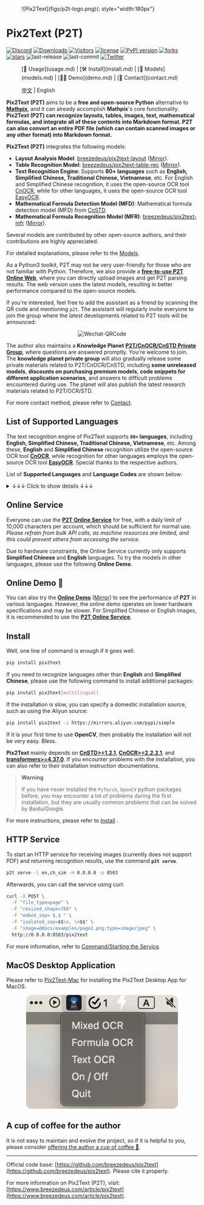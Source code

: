 <figure markdown>
![Pix2Text](figs/p2t-logo.png){: style="width:180px"}
</figure>

# Pix2Text (P2T)
[![Discord](https://img.shields.io/discord/1200765964434821260?label=Discord)](https://discord.gg/GgD87WM8Tf)
[![Downloads](https://static.pepy.tech/personalized-badge/pix2text?period=total&units=international_system&left_color=grey&right_color=orange&left_text=Downloads)](https://pepy.tech/project/pix2text)
[![Visitors](https://api.visitorbadge.io/api/visitors?path=https%3A%2F%2Fpix2text.readthedocs.io%2Fzh%2Flatest%2F&label=Visitors&countColor=%23f5c791&style=flat&labelStyle=none)](https://visitorbadge.io/status?path=https%3A%2F%2Fpix2text.readthedocs.io%2Fzh%2Flatest%2F)
[![license](https://img.shields.io/github/license/breezedeus/pix2text)](./LICENSE)
[![PyPI version](https://badge.fury.io/py/pix2text.svg)](https://badge.fury.io/py/pix2text)
[![forks](https://img.shields.io/github/forks/breezedeus/pix2text)](https://github.com/breezedeus/pix2text)
[![stars](https://img.shields.io/github/stars/breezedeus/pix2text)](https://github.com/breezedeus/pix2text)
![last-release](https://img.shields.io/github/release-date/breezedeus/pix2text)
![last-commit](https://img.shields.io/github/last-commit/breezedeus/pix2text)
[![Twitter](https://img.shields.io/twitter/url?url=https%3A%2F%2Ftwitter.com%2Fbreezedeus)](https://twitter.com/breezedeus)

<figure markdown>
[📖 Usage](usage.md) |
[🛠️ Install](install.md) |
[🧳 Models](models.md) |
[🛀🏻 Demo](demo.md) |
[💬 Contact](contact.md)

[中文](index.md) | English
</figure>

**Pix2Text (P2T)** aims to be a **free and open-source Python** alternative to **[Mathpix](https://mathpix.com/)**, and it can already accomplish **Mathpix**'s core functionality. **Pix2Text (P2T) can recognize layouts, tables, images, text, mathematical formulas, and integrate all of these contents into Markdown format. P2T can also convert an entire PDF file (which can contain scanned images or any other format) into Markdown format.**

**Pix2Text (P2T)** integrates the following models:

- **Layout Analysis Model**: [breezedeus/pix2text-layout](https://huggingface.co/breezedeus/pix2text-layout) ([Mirror](https://hf-mirror.com/breezedeus/pix2text-layout)).
- **Table Recognition Model**: [breezedeus/pix2text-table-rec](https://huggingface.co/breezedeus/pix2text-table-rec) ([Mirror](https://hf-mirror.com/breezedeus/pix2text-table-rec)).
- **Text Recognition Engine**: Supports **80+ languages** such as **English, Simplified Chinese, Traditional Chinese, Vietnamese**, etc. For English and Simplified Chinese recognition, it uses the open-source OCR tool [CnOCR](https://github.com/breezedeus/cnocr), while for other languages, it uses the open-source OCR tool [EasyOCR](https://github.com/JaidedAI/EasyOCR).
- **Mathematical Formula Detection Model (MFD)**: Mathematical formula detection model (MFD) from [CnSTD](https://github.com/breezedeus/cnstd).
- **Mathematical Formula Recognition Model (MFR)**: [breezedeus/pix2text-mfr](https://huggingface.co/breezedeus/pix2text-mfr) ([Mirror](https://hf-mirror.com/breezedeus/pix2text-mfr)).

Several models are contributed by other open-source authors, and their contributions are highly appreciated. 

For detailed explanations, please refer to the [Models](models.md).

As a Python3 toolkit, P2T may not be very user-friendly for those who are not familiar with Python. Therefore, we also provide a **[free-to-use P2T Online Web](https://p2t.breezedeus.com)**, where you can directly upload images and get P2T parsing results. The web version uses the latest models, resulting in better performance compared to the open-source models.

If you're interested, feel free to add the assistant as a friend by scanning the QR code and mentioning `p2t`. The assistant will regularly invite everyone to join the group where the latest developments related to P2T tools will be announced:

<div align="center">
  <img src="https://pix2text.readthedocs.io/zh/latest/figs/wx-qr-code.JPG" alt="Wechat-QRCode" width="300px"/>
</div>

The author also maintains a **Knowledge Planet** [**P2T/CnOCR/CnSTD Private Group**](https://t.zsxq.com/FEYZRJQ), where questions are answered promptly. You're welcome to join. The **knowledge planet private group** will also gradually release some private materials related to P2T/CnOCR/CnSTD, including **some unreleased models**, **discounts on purchasing premium models**, **code snippets for different application scenarios**, and answers to difficult problems encountered during use. The planet will also publish the latest research materials related to P2T/OCR/STD.

For more contact method, please refer to [Contact](contact.md).


## List of Supported Languages

The text recognition engine of Pix2Text supports **`80+` languages**, including **English, Simplified Chinese, Traditional Chinese, Vietnamese**, etc. Among these, **English** and **Simplified Chinese** recognition utilize the open-source OCR tool **[CnOCR](https://github.com/breezedeus/cnocr)**, while recognition for other languages employs the open-source OCR tool **[EasyOCR](https://github.com/JaidedAI/EasyOCR)**. Special thanks to the respective authors.

List of **Supported Languages** and **Language Codes** are shown below:

<details>
<summary>↓↓↓ Click to show details ↓↓↓</summary>

| Language            | Code Name   |
| ------------------- | ----------- |
| Abaza               | abq         |
| Adyghe              | ady         |
| Afrikaans           | af          |
| Angika              | ang         |
| Arabic              | ar          |
| Assamese            | as          |
| Avar                | ava         |
| Azerbaijani         | az          |
| Belarusian          | be          |
| Bulgarian           | bg          |
| Bihari              | bh          |
| Bhojpuri            | bho         |
| Bengali             | bn          |
| Bosnian             | bs          |
| Simplified Chinese  | ch_sim      |
| Traditional Chinese | ch_tra      |
| Chechen             | che         |
| Czech               | cs          |
| Welsh               | cy          |
| Danish              | da          |
| Dargwa              | dar         |
| German              | de          |
| English             | en          |
| Spanish             | es          |
| Estonian            | et          |
| Persian (Farsi)     | fa          |
| French              | fr          |
| Irish               | ga          |
| Goan Konkani        | gom         |
| Hindi               | hi          |
| Croatian            | hr          |
| Hungarian           | hu          |
| Indonesian          | id          |
| Ingush              | inh         |
| Icelandic           | is          |
| Italian             | it          |
| Japanese            | ja          |
| Kabardian           | kbd         |
| Kannada             | kn          |
| Korean              | ko          |
| Kurdish             | ku          |
| Latin               | la          |
| Lak                 | lbe         |
| Lezghian            | lez         |
| Lithuanian          | lt          |
| Latvian             | lv          |
| Magahi              | mah         |
| Maithili            | mai         |
| Maori               | mi          |
| Mongolian           | mn          |
| Marathi             | mr          |
| Malay               | ms          |
| Maltese             | mt          |
| Nepali              | ne          |
| Newari              | new         |
| Dutch               | nl          |
| Norwegian           | no          |
| Occitan             | oc          |
| Pali                | pi          |
| Polish              | pl          |
| Portuguese          | pt          |
| Romanian            | ro          |
| Russian             | ru          |
| Serbian (cyrillic)  | rs_cyrillic |
| Serbian (latin)     | rs_latin    |
| Nagpuri             | sck         |
| Slovak              | sk          |
| Slovenian           | sl          |
| Albanian            | sq          |
| Swedish             | sv          |
| Swahili             | sw          |
| Tamil               | ta          |
| Tabassaran          | tab         |
| Telugu              | te          |
| Thai                | th          |
| Tajik               | tjk         |
| Tagalog             | tl          |
| Turkish             | tr          |
| Uyghur              | ug          |
| Ukranian            | uk          |
| Urdu                | ur          |
| Uzbek               | uz          |
| Vietnamese          | vi          |


> Ref: [Supported Languages](https://www.jaided.ai/easyocr/) .

</details>


## Online Service

Everyone can use the **[P2T Online Service](https://p2t.breezedeus.com)** for free, with a daily limit of 10,000 characters per account, which should be sufficient for normal use. *Please refrain from bulk API calls, as machine resources are limited, and this could prevent others from accessing the service.*

Due to hardware constraints, the Online Service currently only supports **Simplified Chinese** and **English** languages. To try the models in other languages, please use the following **Online Demo**.



## Online Demo 🤗

You can also try the **[Online Demo](https://huggingface.co/spaces/breezedeus/Pix2Text-Demo)** ([Mirror](https://hf-mirror.com/spaces/breezedeus/Pix2Text-Demo)) to see the performance of **P2T** in various languages. However, the online demo operates on lower hardware specifications and may be slower. For Simplified Chinese or English images, it is recommended to use the **[P2T Online Service](https://p2t.breezedeus.com)**.


## Install

Well, one line of command is enough if it goes well.

```bash
pip install pix2text
```

If you need to recognize languages other than **English** and **Simplified Chinese**, please use the following command to install additional packages:

```bash
pip install pix2text[multilingual]
```



If the installation is slow, you can specify a domestic installation source, such as using the Aliyun source:

```bash
pip install pix2text -i https://mirrors.aliyun.com/pypi/simple
```


If it is your first time to use **OpenCV**, then probably  the installation will not be very easy.  Bless.

**Pix2Text** mainly depends on [**CnSTD>=1.2.1**](https://github.com/breezedeus/cnstd), [**CnOCR>=2.2.2.1**](https://github.com/breezedeus/cnocr), and [**transformers>=4.37.0**](https://github.com/huggingface/transformers). If you encounter problems with the installation, you can also refer to their installation instruction documentations.


> **Warning**
>
> If you have never installed the `PyTorch`, `OpenCV` python packages before, you may encounter a lot of problems during the first installation, but they are usually common problems that can be solved by Baidu/Google.

For more instructions, please refer to [Install](install.md) .

## HTTP Service

To start an HTTP service for receiving images (currently does not support PDF) and returning recognition results, use the command **`p2t serve`**.

```bash
p2t serve -l en,ch_sim -H 0.0.0.0 -p 8503
```

Afterwards, you can call the service using curl:

```bash
curl -X POST \
  -F "file_type=page" \
  -F "resized_shape=768" \
  -F "embed_sep= $,$ " \
  -F "isolated_sep=$$\n, \n$$" \
  -F "image=@docs/examples/page2.png;type=image/jpeg" \
  http://0.0.0.0:8503/pix2text
```

For more information, refer to [Command/Starting the Service](command.md).

## MacOS Desktop Application

Please refer to [Pix2Text-Mac](https://github.com/breezedeus/Pix2Text-Mac) for installing the Pix2Text Desktop App for MacOS.

<div align="center">
  <img src="https://github.com/breezedeus/Pix2Text-Mac/raw/main/assets/on_menu_bar.jpg" alt="Pix2Text Mac App" width="400px"/>
</div>


## A cup of coffee for the author

It is not easy to maintain and evolve the project, so if it is helpful to you, please consider [offering the author a cup of coffee 🥤](https://www.breezedeus.com/buy-me-coffee).

---

Official code base: [https://github.com/breezedeus/pix2text](https://github.com/breezedeus/pix2text). Please cite it properly.

For more information on Pix2Text (P2T), visit: [https://www.breezedeus.com/article/pix2text](https://www.breezedeus.com/article/pix2text).
